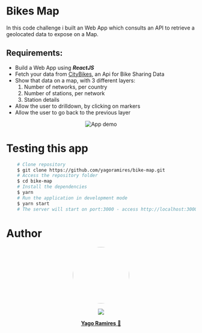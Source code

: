 <h1 > Bikes Map </h1>

<p>In this code challenge i built an Web App which consults an API to retrieve a geolocated data to expose on a Map.</p>

<h2> Requirements: </h2>
<ul>
    <li> Build a Web App using <b><i>ReactJS</i></b></li>
    <li> Fetch your data from <a href="http://api.citybik.es/v2/networks">CityBikes</a>, an Api for Bike Sharing Data</li>
    <li> Show that data on a map, with 3 different layers: 
        <ol>
        <li>Number of networks, per country</li>
        <li>Number of stations, per network</li>
        <li>Station details</li>
        </ol></li>
    <li> Allow the user to drilldown, by clicking on markers</li>
    <li> Allow the user to go back to the previous layer</li>
</ul>

<p align="center">
<img src="./src/assets/readme.gif" title="App demo" alt='App demo' />
</p>

<h1> Testing this app </h1>

```bash
    # Clone repository
    $ git clone https://github.com/yagoramires/bike-map.git
    # Access the repository folder
    $ cd bike-map
    # Install the dependencies
    $ yarn
    # Run the application in development mode
    $ yarn start
    # The server will start on port:3000 - access http://localhost:3000/
```

<h1> Author </h1>

<div align="center" >
    <p>
        <img style="border-radius: 50%;" src="https://i.imgur.com/mDJjScy.jpg" width="150px;" />
    </p>
    <p>
        <a
            href="https://www.linkedin.com/in/yagoramires/"
            target="_blank"
            >
            <img src="https://img.shields.io/badge/LinkedIn-0077B5?style=for-the-badge&logo=linkedin&logoColor=white" target="_blank"/>
        </a>
    </p>
    <p>
        <a href="https://github.com/yagoramires" ><b>Yago Ramires</b> 🚀</a>
    </p>
</div>
